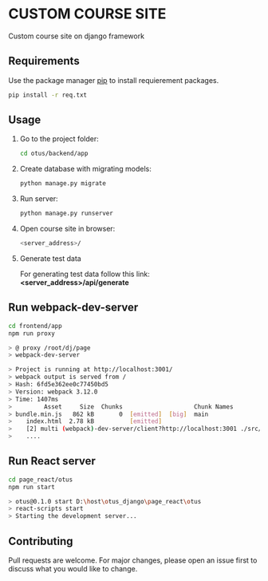 # CUSTOM COURSE SITE

Custom course site on django framework

## Requirements

Use the package manager [pip](https://pip.pypa.io/en/stable/) to install requierement packages.

```bash
pip install -r req.txt
```

## Usage
1. Go to the project folder: 
    ```bash
    cd otus/backend/app
    ```
2. Create database with migrating models: 
    ```python
   python manage.py migrate
    ```
    
3. Run server: 
    ```bash
    python manage.py runserver
    ```

4. Open course site in browser: 
    ```bash
    <server_address>/
    ```
5. Generate test data

    For generating test data follow this link: 
    **<server_address>/api/generate**


## Run webpack-dev-server

```bash
cd frontend/app
npm run proxy

> @ proxy /root/dj/page
> webpack-dev-server

> Project is running at http://localhost:3001/
> webpack output is served from /
> Hash: 6fd5e362ee0c77450bd5
> Version: webpack 3.12.0
> Time: 1407ms
>         Asset     Size  Chunks                    Chunk Names
> bundle.min.js   862 kB       0  [emitted]  [big]  main
>    index.html  2.78 kB          [emitted]         
>    [2] multi (webpack)-dev-server/client?http://localhost:3001 ./src/index.js 40 bytes {0} [built]
>    ....
```


## Run React server
```bash
cd page_react/otus
npm run start

> otus@0.1.0 start D:\host\otus_django\page_react\otus
> react-scripts start
> Starting the development server...

```

## Contributing
Pull requests are welcome. For major changes, please open an issue first to discuss what you would like to change.
